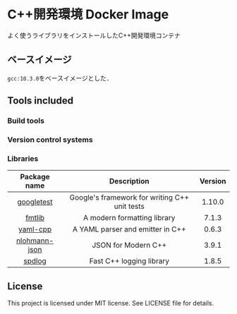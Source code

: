 # C++開発環境 Docker Image

よく使うライブラリをインストールしたC++開発環境コンテナ

## ベースイメージ

`gcc:10.3.0`をベースイメージとした．

## Tools included
<!-- ### Toolchain

| Debian package name |                         Description                          |    Version    | Available in |
| :-----------------: | :----------------------------------------------------------: | :-----------: | :----------: |
|       gcc-10        |                        GNU C Compiler                        |  >= 10.1.0-1  |   >= v1.0    |
|       g++-10        |                       GNU C++ Compiler                       |  >= 10.1.0-1  |   >= v1.0    |
|  libstdc++-10-dev   |                 GNU Standard C++ Library v3                  |  >= 10.1.0-1  |   >= v1.0    |
|      libc6-dev      |                    GNU Standard C Library                    |   >= 2.30-7   |   >= v1.0    |
|         gdb         |                         GNU Debugger                         |   >= 9.1-3    |   >= v1.0    |
|       llvm-10       |                  LLVM Toolchain, Version 10                  | >= 1:10.0.0-4 |   >= v1.0    |
|       lldb-10       |                  LLVM Debugger, Version 10                   | >= 1:10.0.0-4 |   >= v1.0    |
|      clang-10       | LLVM C, C++, Objective C and Objective C++ Frontend, Version 10s | >= 1:10.0.0-4 |   >= v1.0    |
|      clangd-10      |                    Clang Language Server                     | >= 1:10.0.0-4 |   >= v1.0    |
|    libc++-10-dev    |                  LLVM C++ Standard Library                   | >= 1:10.0.0-4 |   >= v1.0    | -->

### Build tools

<!-- | Debian package name |    Version    | Available in |
| :-----------------: | :-----------: | :----------: |
|        make         |  >= 4.2.1-2   |   >= v1.0    |
|        cmake        |  >= 3.16.3-3  |   >= v1.0    | -->
### Version control systems

<!-- | Debian package name |    Version    | Available in |
| :-----------------: | :-----------: | :----------: |
|         git         | >= 1:2.26.2-1 |   >= v1.0    |
|      git-flow       |  >= 1.12.3-1  |   >= v1.0    | -->

<!-- ### Code linter/formatter & static analyzers

| Debian package name |                 Description                 |    Version    | Available in |
| :-----------------: | :-----------------------------------------: | :-----------: | :----------: |
|   clang-format-10   |       Tool to format C/C++/Obj-C code       | >= 1:10.0.0-4 |   >= v1.0    |
|    clang-tidy-10    |         clang-based C++ linter tool         | >= 1:10.0.0-4 |   >= v1.0    |
|        iwyu         | Analyze #includes in C and C++ source files |   >= 8.0-4    |   >= v1.0    |
|      cppcheck       |  tool for static C/C++ code analysis (CLI)  |   >= 1.90-4   |   >= v1.0    | -->

### Libraries

| Package name                                              |                    Description                    |   Version   |
| :-------------------------------------------------------: | :-----------------------------------------------: | :---------: |
|    [googletest](https://github.com/google/googletest)     |   Google's framework for writing C++ unit tests   |   1.10.0    |
|    [fmtlib](https://github.com/fmtlib/fmt)                |   A modern formatting library                     |   7.1.3     |
|  [yaml-cpp](https://github.com/jbeder/yaml-cpp)           |   A YAML parser and emitter in C++                |   0.6.3     |
|  [nlohmann-json](https://github.com/nlohmann/json)        |   JSON for Modern C++                             |   3.9.1     |
|  [spdlog](https://github.com/gabime/spdlog)               |   Fast C++ logging library                        |   1.8.5     |

## License

This project is licensed under MIT license. See LICENSE file for details.
